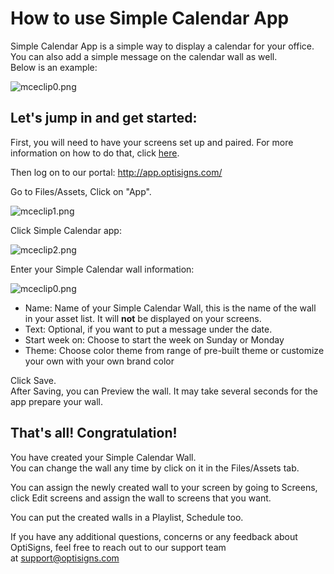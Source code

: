 # How to use Simple Calendar App

Simple Calendar App is a simple way to display a calendar for your office.  
You can also add a simple message on the calendar wall as well.  
Below is an example:

![mceclip0.png](https://support.optisigns.com/hc/article_attachments/360055275573)

## **Let's jump in and get started:**

First, you will need to have your screens set up and paired. For more information on how to do that, click [here](https://www.optisigns.com/blog/how-to-set-up-digital-signs-with-optisigns-and-amazon-fire-tv).

Then log on to our portal: <http://app.optisigns.com/>

Go to Files/Assets, Click on "App".

![mceclip1.png](https://support.optisigns.com/hc/article_attachments/360055275613)

Click Simple Calendar app:

![mceclip2.png](https://support.optisigns.com/hc/article_attachments/360054404234)

Enter your Simple Calendar wall information:

![mceclip0.png](https://support.optisigns.com/hc/article_attachments/360054570894)

* Name: Name of your Simple Calendar Wall, this is the name of the wall in your asset list. It will **not** be displayed on your screens.
* Text: Optional, if you want to put a message under the date.
* Start week on: Choose to start the week on Sunday or Monday
* Theme: Choose color theme from range of pre-built theme or customize your own with your own brand color

Click Save.  
After Saving, you can Preview the wall. It may take several seconds for the app prepare your wall.

## **That's all! Congratulation!**

You have created your Simple Calendar Wall.  
You can change the wall any time by click on it in the Files/Assets tab.

You can assign the newly created wall to your screen by going to Screens, click Edit screens and assign the wall to screens that you want.

You can put the created walls in a Playlist, Schedule too.

If you have any additional questions, concerns or any feedback about OptiSigns, feel free to reach out to our support team at [support@optisigns.com](mailto:support@optisigns.com)